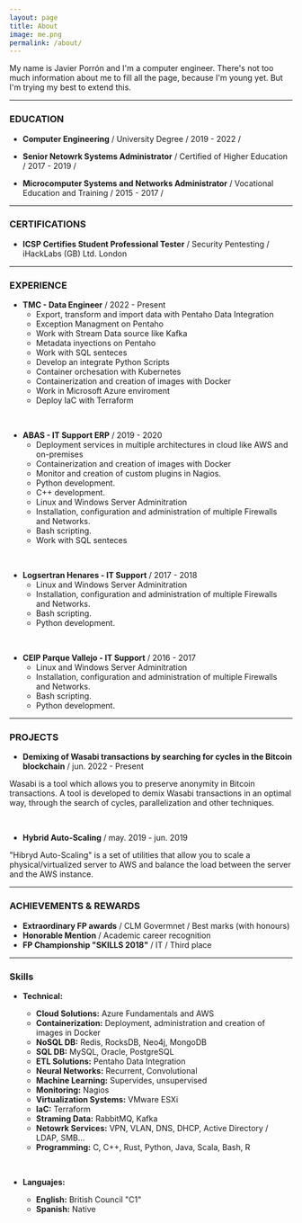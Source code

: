 ```yaml
---
layout: page
title: About
image: me.png
permalink: /about/
---
```




My name is Javier Porrón and I'm a computer engineer. There's not too much information about me to fill all the page, because I'm young yet. But I'm trying my best to extend this.

* * *
### EDUCATION

- **Computer Engineering** / University Degree / 2019 - 2022 /

- **Senior Netowrk Systems Administrator** / Certified of Higher Education / 2017 - 2019 /


- **Microcomputer Systems and Networks Administrator** / Vocational Education and Training / 2015 - 2017 /

* * *
### CERTIFICATIONS

- **ICSP Certifies Student Professional Tester** / Security Pentesting / iHackLabs (GB) Ltd. London 

* * *
### EXPERIENCE

- **TMC - Data Engineer**  / 2022 - Present 
    * Export, transform and import data with Pentaho Data Integration
    * Exception Managment on Pentaho
    * Work with Stream Data source like Kafka
    * Metadata inyections on Pentaho
    * Work with SQL senteces
    * Develop an integrate Python Scripts
    * Container orchesation with Kubernetes 
    * Containerization and creation of images with Docker 
    * Work in Microsoft Azure enviroment
    * Deploy IaC with Terraform 

&nbsp;

- **ABAS - IT Support ERP** / 2019 - 2020 
    * Deployment services in multiple architectures in cloud like AWS and on-premises
    * Containerization and creation of images with Docker
    * Monitor and creation of custom plugins in Nagios.
    * Python development.
    * C++ development.
    * Linux and Windows Server Adminitration
    * Installation, configuration and administration of multiple Firewalls and Networks.
    * Bash scripting.
    * Work with SQL senteces

&nbsp;
- **Logsertran Henares - IT Support**  / 2017 - 2018 
    * Linux and Windows Server Adminitration
    * Installation, configuration and administration of multiple Firewalls and Networks.
    * Bash scripting.
    * Python development.

&nbsp;
- **CEIP Parque Vallejo - IT Support** / 2016 - 2017 
    * Linux and Windows Server Adminitration
    * Installation, configuration and administration of multiple Firewalls and Networks.
    * Bash scripting.
    * Python development.
    
* * *
### PROJECTS
* **Demixing of Wasabi transactions by searching for cycles in the Bitcoin blockchain** / jun. 2022 - Present 

Wasabi is a tool which allows you to preserve anonymity in Bitcoin transactions. A tool is developed to demix Wasabi transactions in an optimal way, through the search of cycles, parallelization and other techniques.

&nbsp;
* **Hybrid Auto-Scaling** / may. 2019 - jun. 2019 

"Hibryd Auto-Scaling" is a set of utilities that allow you to scale a physical/virtualized server to AWS and balance the load between the server and the AWS instance.


* * *
### ACHIEVEMENTS & REWARDS
* **Extraordinary FP awards** / CLM Govermnet / Best marks (with honours)
* **Honorable Mention** / Academic career recognition
* **FP Championship "SKILLS 2018"** / IT / Third place

* * *
### Skills
* **Technical:**
    * **Cloud Solutions:** Azure Fundamentals and AWS
    * **Containerization:** Deployment, administration and creation of images in Docker
    * **NoSQL DB:** Redis, RocksDB, Neo4j, MongoDB
    * **SQL DB:** MySQL, Oracle, PostgreSQL
    * **ETL Solutions:** Pentaho Data Integration
    * **Neural Networks:** Recurrent, Convolutional
    * **Machine Learning:** Supervides, unsupervised
    * **Monitoring:** Nagios
    * **Virtualization Systems:** VMware ESXi
    * **IaC:** Terraform
    * **Straming Data:** RabbitMQ, Kafka
    * **Netowrk Services:** VPN, VLAN, DNS, DHCP, Active Directory / LDAP, SMB...
    * **Programming:** C, C++, Rust, Python, Java, Scala, Bash, R

    &nbsp;
* **Languajes:**
    * **English:** British Council "C1"
    * **Spanish:** Native
